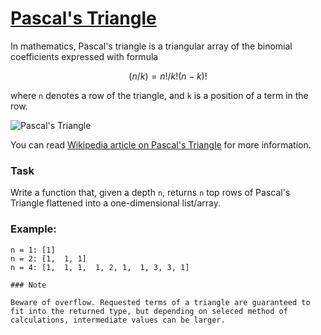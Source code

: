 # [Pascal's Triangle](https://www.codewars.com/kata/pascals-triangle "https://www.codewars.com/kata/5226eb40316b56c8d500030f")

In mathematics, Pascal's triangle is a triangular array of the binomial coefficients expressed with
formula

```math
(n / k) = n! / k!(n-k)!
```

where `n` denotes a row of the triangle, and `k` is a position of a term in the row.

![Pascal's Triangle](https://upload.wikimedia.org/wikipedia/commons/0/0d/PascalTriangleAnimated2.gif)

You can
read [Wikipedia article on Pascal's Triangle](https://en.wikipedia.org/wiki/Pascal's_triangle) for
more information.

### Task

Write a function that, given a depth `n`, returns `n` top rows of Pascal's Triangle flattened into a
one-dimensional list/array.

### Example:

```
n = 1: [1]
n = 2: [1,  1, 1]
n = 4: [1,  1, 1,  1, 2, 1,  1, 3, 3, 1]
```

```
### Note

Beware of overflow. Requested terms of a triangle are guaranteed to fit into the returned type, but depending on seleced method of calculations, intermediate values can be larger.
```